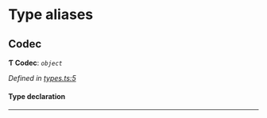 

# Type aliases

<a id="codec"></a>

##  Codec

**Ƭ Codec**: *`object`*

*Defined in [types.ts:5](https://github.com/polkadot-js/common/blob/e921161/packages/trie-codec/src/types.ts#L5)*

#### Type declaration

___

